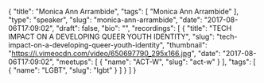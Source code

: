 {
  "title": "Monica Ann Arrambide",
  "tags": [
    "Monica Ann Arrambide"
  ],
  "type": "speaker",
  "slug": "monica-ann-arrambide",
  "date": "2017-08-06T17:09:02",
  "draft": false,
  "bio": "",
  "recordings": [
    {
      "title": "TECH IMPACT ON A DEVELOPING QUEER YOUTH IDENTITY",
      "slug": "tech-impact-on-a-developing-queer-youth-identity",
      "thumbnail": "https://i.vimeocdn.com/video/650697790_295x166.jpg",
      "date": "2017-08-06T17:09:02",
      "meetups": [
        {
          "name": "ACT-W",
          "slug": "act-w"
        }
      ],
      "tags": [
        {
          "name": "LGBT",
          "slug": "lgbt"
        }
      ]
    }
  ]
}